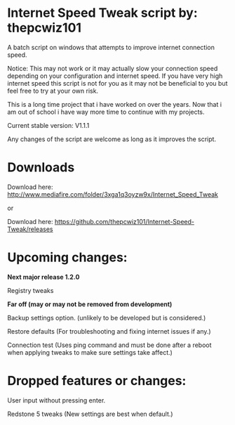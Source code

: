 # Internet Speed Tweak script by: thepcwiz101

A batch script on windows that attempts to improve internet connection speed.

Notice: This may not work or it may actually slow your connection speed depending on your configuration and internet speed. If you have 
very high internet speed this script is not for you as it may not be beneficial to you but feel free to try at your own risk.

This is a long time project that i have worked on over the years. Now that i am out of school i have way more time to continue with my projects.

Current stable version: V1.1.1

Any changes of the script are welcome as long as it improves the script.

# Downloads

Download here: http://www.mediafire.com/folder/3xga1q3oyzw9x/Internet_Speed_Tweak

or 

Download here: https://github.com/thepcwiz101/Internet-Speed-Tweak/releases

# Upcoming changes:

**Next major release 1.2.0** 

Registry tweaks


**Far off (may or may not be removed from development)**

Backup settings option. (unlikely to be developed but is considered.)

Restore defaults (For troubleshooting and fixing internet issues if any.)

Connection test (Uses ping command and must be done after a reboot when applying tweaks to make sure settings take affect.) 


# Dropped features or changes:

User input without pressing enter.

Redstone 5 tweaks (New settings are best when default.)

